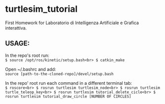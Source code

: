turtlesim_tutorial
==================
First Homework for Laboratorio di Intelligenza Artificiale e Grafica interattiva.


USAGE:
------
In the repo's root run:<br>
`$ source /opt/ros/kinetic/setup.bash<br>
$ catkin_make`<br>

Open ~/.bashrc and add:<br>
`source [path-to-the-cloned-repo]/devel/setup.bash`<br>

In the repo' root run each command in a different terminal tab:<br>
`$ roscore<br>
$ rosrun turtlesim turtlesim_node<br>
$ rosrun turtlesim turtle_teleop_key<br>
$ rosrun turtlesim tutorial_delete_cicle<br>
$ rosrun turtlesim tutorial_draw_circle [NUMBER OF CIRCLES]`<br>
